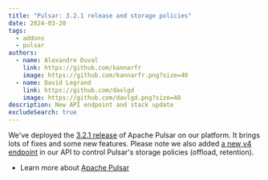 ```yaml
---
title: "Pulsar: 3.2.1 release and storage policies"
date: 2024-03-20
tags:
  - addons
  - pulsar
authors:
  - name: Alexandre Duval
    link: https://github.com/kannarfr
    image: https://github.com/kannarfr.png?size=40
  - name: David Legrand
    link: https://github.com/davlgd
    image: https://github.com/davlgd.png?size=40
description: New API endpoint and stack update
excludeSearch: true
---
```


We've deployed the [3.2.1 release](https://github.com/apache/pulsar/releases/tag/v3.2.1) of Apache Pulsar on our platform. It brings lots of fixes and some new features. Please note we also added [a new v4 endpoint](/api/v4/#pulsar-policies) in our API to control Pulsar's storage policies (offload, retention).

- Learn more about [Apache Pulsar](https://www.clever-cloud.com/product/pulsar/)